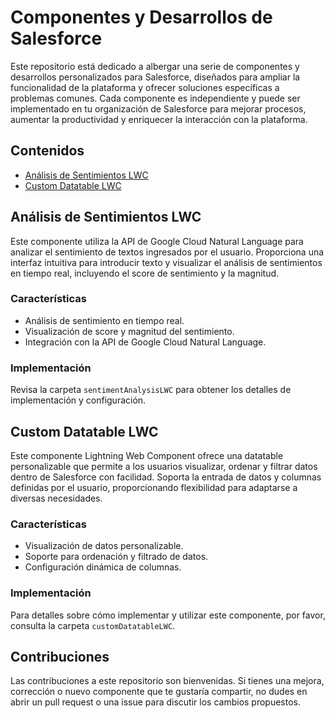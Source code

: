 # Componentes y Desarrollos de Salesforce

Este repositorio está dedicado a albergar una serie de componentes y desarrollos personalizados para Salesforce, diseñados para ampliar la funcionalidad de la plataforma y ofrecer soluciones específicas a problemas comunes. Cada componente es independiente y puede ser implementado en tu organización de Salesforce para mejorar procesos, aumentar la productividad y enriquecer la interacción con la plataforma.

## Contenidos

- [Análisis de Sentimientos LWC](https://github.com/guiller91/Salesforce-components/tree/main/Natural%20language)
- [Custom Datatable LWC](https://github.com/guiller91/Salesforce-components/tree/main/customDatatable)


## Análisis de Sentimientos LWC

Este componente utiliza la API de Google Cloud Natural Language para analizar el sentimiento de textos ingresados por el usuario. Proporciona una interfaz intuitiva para introducir texto y visualizar el análisis de sentimientos en tiempo real, incluyendo el score de sentimiento y la magnitud.

### Características

- Análisis de sentimiento en tiempo real.
- Visualización de score y magnitud del sentimiento.
- Integración con la API de Google Cloud Natural Language.

### Implementación

Revisa la carpeta `sentimentAnalysisLWC` para obtener los detalles de implementación y configuración.

## Custom Datatable LWC

Este componente Lightning Web Component ofrece una datatable personalizable que permite a los usuarios visualizar, ordenar y filtrar datos dentro de Salesforce con facilidad. Soporta la entrada de datos y columnas definidas por el usuario, proporcionando flexibilidad para adaptarse a diversas necesidades.

### Características

- Visualización de datos personalizable.
- Soporte para ordenación y filtrado de datos.
- Configuración dinámica de columnas.

### Implementación

Para detalles sobre cómo implementar y utilizar este componente, por favor, consulta la carpeta `customDatatableLWC`.

## Contribuciones

Las contribuciones a este repositorio son bienvenidas. Si tienes una mejora, corrección o nuevo componente que te gustaría compartir, no dudes en abrir un pull request o una issue para discutir los cambios propuestos.

